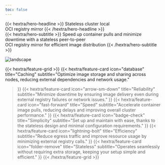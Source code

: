 ```yaml
---
toc: false
---
```


<div class="hx-mt-6 hx-mb-6">
{{< hextra/hero-headline >}}
  Stateless cluster local&nbsp;<br class="sm:hx-block hx-hidden" />OCI registry mirror
{{< /hextra/hero-headline >}}
</div>

<div class="hx-mb-12">
{{< hextra/hero-subtitle >}}
  Speed up container pulls and minimize downtime with a stateless peer-to-peer&nbsp;<br class="sm:hx-block hx-hidden" />OCI registry mirror for efficient image distribution
{{< /hextra/hero-subtitle >}}
</div>

<!-- <div class="hx-mb-6"> -->
<!-- {{< hextra/hero-button text="Get Started" link="/docs/getting-started/" >}} -->
<!-- </div> -->

![landscape](/images/overview.gif)

<div class="hx-mt-6"></div>

{{< hextra/feature-grid >}}
  {{< hextra/feature-card
    icon="database"
    title="Caching"
    subtitle="Optimize image storage and sharing across nodes, reducing external dependencies and network usage."
  >}}
  {{< hextra/feature-card
    icon="arrow-sm-down"
    title="Reliability"
    subtitle="Minimize downtime by ensuring image delivery even during external registry failures or network issues."
  >}}
  {{< hextra/feature-card
    icon="fast-forward"
    title="Speed"
    subtitle="Accelerate container image pulls, reducing delays and improving overall cluster performance."
  >}}
  {{< hextra/feature-card
    icon="badge-check"
    title="Simplicity"
    subtitle="Set up and maintain with ease, thanks to the stateless design and minimal configuration requirements."
  >}}
  {{< hextra/feature-card
    icon="lightning-bolt"
    title="Efficiency"
    subtitle="Reduce egress traffic and improve resource usage by minimizing external registry calls."
  >}}
  {{< hextra/feature-card
    icon="folder-remove"
    title="Stateless"
    subtitle="Operates seamlessly without requiring extra storage, keeping your setup simple and efficient."
  >}}
{{< /hextra/feature-grid >}}

